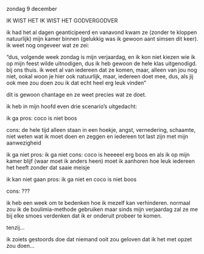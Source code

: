 zondag 9 december

 

IK WIST HET IK WIST HET GODVERGODVER

 

ik had het al dagen geanticipeerd en vanavond kwam ze (zonder te kloppen natuurlijk) mijn kamer binnen (gelukkig was ik gewoon aant simsen dit keer). ik weet nog ongeveer wat ze zei:

 

“dus, volgende week zondag is mijn verjaardag, en ik kon niet kiezen wie ik op mijn feest wilde uitnodigen, dus ik heb gewoon de hele klas uitgenodigd. bij ons thuis. ik weet al van iedereen dat ze komen, maar, alleen van jou nog niet, ookal woon je hier ook natuurlijk, maar, iedereen doet mee, dus, als jij ook mee zou doen zou ik dat echt heel erg leuk vinden”

 

dit is gewoon chantage en ze weet precies wat ze doet.

 

ik heb in mijn hoofd even drie scenario’s uitgedacht:

 

ik ga
pros: coco is niet boos

cons: de hele tijd alleen staan in een hoekje, angst, vernedering, schaamte, niet weten wat ik moet doen en zeggen en iedereen tot last zijn met mijn aanwezigheid

ik ga niet
pros: ik ga niet
cons: coco is heeeeel erg boos en als ik op mijn kamer blijf (waar moet ik anders heen) moet ik aanhoren hoe leuk iedereen het heeft zonder dat saaie meisje

ik kan niet gaan
pros: ik ga niet en coco is niet boos

cons: ???

 

ik heb een week om te bedenken hoe ik mezelf kan verhinderen. normaal zou ik de boulimia-methode gebruiken maar sinds mijn verjaardag zal ze me bij elke smoes verdenken dat ik er onderuit probeer te komen.

 

tenzij…

 

ik zoiets gestoords doe dat niemand ooit zou geloven dat ik het met opzet zou doen…
